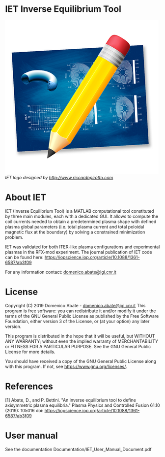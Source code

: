# IET Inverse Equilibrium Tool
![Logo_IET_readme](https://github.com/DA2412/IET/blob/master/logo_IET_1.png)
_IET logo designed by http://www.riccardopirotto.com_

# About IET
IET (Inverse Equilibrium Tool) is a MATLAB computational tool constituted by three main modules, each with a dedicated GUI. It allows to compute the coil currents needed to obtain a predetermined plasma shape with defined plasma global parameters (i.e. total plasma current and total poloidal magnetic flux at the boundary) by solving a constrained minimization problem. 

IET was validated for both ITER-like plasma configurations and experimental plasmas in the RFX-mod experiment.  The journal publication of IET code can be found here: https://iopscience.iop.org/article/10.1088/1361-6587/ab3f09

For any information contact: domenico.abate@igi.cnr.it

# License
Copyright (C) 2019 Domenico Abate - domenico.abate@igi.cnr.it
This program is free software: you can redistribute it and/or modify
it under the terms of the GNU General Public License as published by
the Free Software Foundation, either version 3 of the License, or
(at your option) any later version.

This program is distributed in the hope that it will be useful,
but WITHOUT ANY WARRANTY; without even the implied warranty of
MERCHANTABILITY or FITNESS FOR A PARTICULAR PURPOSE.  See the
GNU General Public License for more details.

You should have received a copy of the GNU General Public License
along with this program.  If not, see <https://www.gnu.org/licenses/>.

# References
[1] Abate, D., and P. Bettini. "An inverse equilibrium tool to define axisymmetric plasma equilibria." Plasma Physics and Controlled Fusion 61.10 (2019): 105016  doi: https://iopscience.iop.org/article/10.1088/1361-6587/ab3f09

# User manual
See the documentation Documentation/IET_User_Manual_Document.pdf
